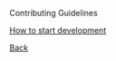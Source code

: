 Contributing Guidelines

[How to start development](https://github.com/hmislk/hmis/wiki/Development)

[Back](https://github.com/hmislk/hmis/wiki)
